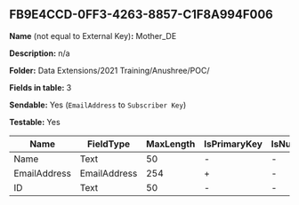 ## FB9E4CCD-0FF3-4263-8857-C1F8A994F006

**Name** (not equal to External Key)**:** Mother_DE

**Description:** n/a

**Folder:** Data Extensions/2021 Training/Anushree/POC/

**Fields in table:** 3

**Sendable:** Yes (`EmailAddress` to `Subscriber Key`)

**Testable:** Yes

| Name | FieldType | MaxLength | IsPrimaryKey | IsNullable | DefaultValue |
| --- | --- | --- | --- | --- | --- |
| Name | Text | 50 | - | - |  |
| EmailAddress | EmailAddress | 254 | + | - |  |
| ID | Text | 50 | - | - |  |
